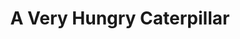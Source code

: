 ---
title: "A Very Hungry Caterpillar"
description: "Buku yang membuka jendela imajinasi Zen sejak umur 1.5 tahun, dan juga jadi jangkar rutinitas saya dengan bocah cilik ini setiap malam. Highly recommended untuk orang tua baru."
cover: "images/reading/the-very-hunary-caterpillar.jpeg"
publishDate: 2024-03-11
authors: "Eric Carle"
categories: ["fiction & literature"]
---